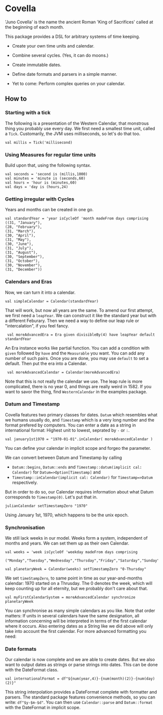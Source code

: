 # Covella
'Juno Covella' is the name the ancient Roman 'King of Sacrifices' called at the beginning of each month.

This package provides a DSL for arbitrary systems of time keeping.
- Create your own time units and calendar.
- Combine several cycles. (Yes, it can do moons.)
- Create immutable dates.
- Define date formats and parsers in a simple manner.

- Yet to come: Perform complex queries on your calendar.

## How to

### Starting with a tick
The following is a presentation of the Western Calendar, that monstrous thing you probably use every day.
We first need a smallest time unit, called a `Tick`. Customarily, the JVM uses milliseconds, so let's do that too.

    val millis = Tick('millisecond) 

### Using Measures for regular time units
Build upon that, using the following syntax. 

    val seconds = 'second is (millis,1000)
    val minutes = 'minute is (seconds,60)
    val hours = 'hour is (minutes,60)
    val days = 'day is (hours,24)


### Getting irregular with Cycles
Years and months can be created in one go.

    val standardYear = 'year isCycleOf 'month madeFrom days comprising
    ((31, "January"),
    (28, "February"),
    (31, "March"),
    (30, "April"),
    (31, "May"),
    (30, "June"),
    (31, "July"),
    (31, "August"),
    (30, "September"),
    (31, "October"),
    (30, "November"),
    (31, "December"))


### Calendars and Eras
Now, we can turn it into a calendar. 

    val simpleCalendar = Calendar(standardYear)
    
That will work, but now all years are the same. To amend our first attempt, we first need a `leapYear`. We can construct it like the standard year but with a different Feburary. Then we need a way to define our leap rule or "intercalation", if you feel fancy.
 
     val moreAdvancedEra = Era given divisibleBy(4) have leapYear default standardYear
     
An Era instance works like partial function. You can add a condition with `given` followed by `have` and the `Measurable` you want. You can add any number of such pairs. Once you are done, you may use `default` to set a default. Then put the era into a Calendar.

     val moreAdvancedCalendar = Calendar(moreAdvancedEra)

Note that this is not really the calendar we use. The leap rule is more complicated, there is no year 0, and things are really weird in 1582. If you want to savor the thing, find `WesternCalendar` in the examples package.

### Datum and Timestamp
Covella features two primary classes for dates. `Datum` which resembles what we humans usually do, and `Timestamp` which is a very long number and the format prefered by computers. You can enter a date as a string in international format: Highest unit to lowest, seprated by `-` or `:`.

    val january1st1970 = "1970-01-01".inCalendar( moreAdvancedCalendar )

You can define your calendar in implicit scope and forgeo the parameter.

We can convert between Datum and Timestamp by calling  
- `Datum::begins`, `Datum::ends` and `Timestamp::datum(implicit cal: Calendar)` for `Datum=>Option[Timestamp]` and
- `Timestamp::inCalendar(implicit cal: Calendar)` for `Timestamp=>Datum`
respectively.

But in order to do so, our Calendar requires information about what Datum corresponds to `Timestamp(0)`. Let's put that in.

    julianCalendar setTimestampZero "1970"
    
Using January 1st, 1970, which happens to be the unix epoch. 

### Synchronisation
We still lack weeks in our model. Weeks form a system, independent of months and years. We can set them up as their own Calendar.

    val weeks = 'week isCycleOf 'weekday madeFrom days comprising
            ("Monday","Tuesday","Wednesday","Thursday","Friday","Saturday","Sunday")

    val planetaryWeek = Calendar(weeks) setTimestampZero "0-Thursday"
                  
We set `timeStampZero`, to same point in time as our year-and-months calendar: 1970 started on a Thrusday. The 0 denotes the week, which will keep counting up for all eternity, but we probably don't care about that.

    val myFirstCalendarSystem = moreAdvancedCalendar synchronize planetaryWeek
    
You can synchronise as many simple calendars as you like. Note that order matters: If units in several calendars have the same designation, all information concerning will be interpreted in terms of the first calendar where it occurs. Also entering dates as a String like we did above will only take into account the first calendar. For more advanced formatting you need:

### Date formats

Our calendar is now complete and we are able to create dates. But we also want to output dates as strings or parse strings into dates. This can be done with the DateFormat class.

    val internationalFormat = df"${num(year,4)}-{num(month)(2)}-{num(day)(2)}"
    
This string interpolation provides a DateFormat complete with formatter and parsers. The standard package features convenience methods, so you can write: `df"$y-$m-$d"`. You can then use `Calendar::parse` and `Datum::format` with the DateFormat in implicit scope.
